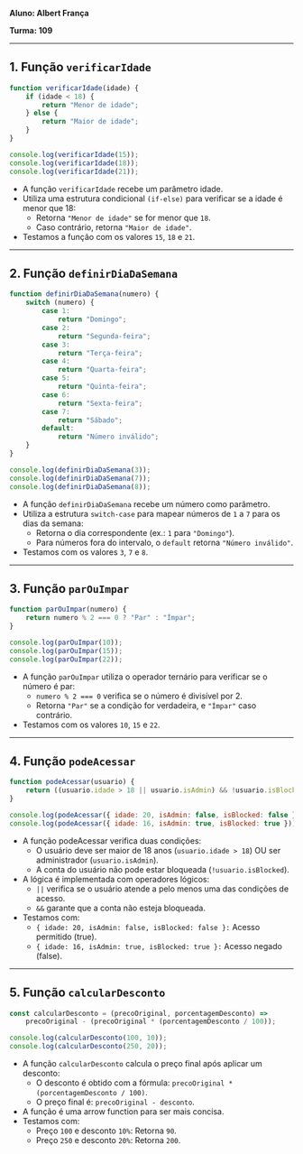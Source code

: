 **Aluno: Albert França**

**Turma: 109**

---
## 1. Função ```verificarIdade```

```javascript
function verificarIdade(idade) {
    if (idade < 18) {
        return "Menor de idade";
    } else {
        return "Maior de idade";
    }
}

console.log(verificarIdade(15));
console.log(verificarIdade(18)); 
console.log(verificarIdade(21));
```

 - A função ```verificarIdade``` recebe um parâmetro idade.
 - Utiliza uma estrutura condicional ```(if-else)``` para verificar se a idade é menor que 18:
    - Retorna `"Menor de idade"` se for menor que `18`.
    - Caso contrário, retorna `"Maior de idade"`.
 - Testamos a função com os valores `15`, `18` e `21`.

---

## 2. Função ```definirDiaDaSemana```

```javascript
function definirDiaDaSemana(numero) {
    switch (numero) {
        case 1:
            return "Domingo";
        case 2:
            return "Segunda-feira";
        case 3:
            return "Terça-feira";
        case 4:
            return "Quarta-feira";
        case 5:
            return "Quinta-feira";
        case 6:
            return "Sexta-feira";
        case 7:
            return "Sábado";
        default:
            return "Número inválido";
    }
}

console.log(definirDiaDaSemana(3));
console.log(definirDiaDaSemana(7));
console.log(definirDiaDaSemana(8));
```

 - A função `definirDiaDaSemana` recebe um número como parâmetro.
 - Utiliza a estrutura ```switch-case``` para mapear números de `1` a `7` para os dias da semana:
   - Retorna o dia correspondente (ex.: `1` para `"Domingo"`).
   - Para números fora do intervalo, o `default` retorna `"Número inválido"`.
 - Testamos com os valores `3`, `7` e `8`.

---

## 3. Função ```parOuImpar```

```javascript
function parOuImpar(numero) {
    return numero % 2 === 0 ? "Par" : "Ímpar";
}

console.log(parOuImpar(10));
console.log(parOuImpar(15));
console.log(parOuImpar(22));
```

 - A função `parOuImpar` utiliza o operador ternário para verificar se o número é par:
    - `numero % 2 === 0` verifica se o número é divisível por 2.
    - Retorna `"Par"` se a condição for verdadeira, e `"Ímpar"` caso contrário.
 - Testamos com os valores `10`, `15` e `22`.

---

## 4. Função `podeAcessar`

```javascript
function podeAcessar(usuario) {
    return ((usuario.idade > 18 || usuario.isAdmin) && !usuario.isBlocked);
}

console.log(podeAcessar({ idade: 20, isAdmin: false, isBlocked: false }));
console.log(podeAcessar({ idade: 16, isAdmin: true, isBlocked: true }));
```

 - A função podeAcessar verifica duas condições:
    - O usuário deve ser maior de 18 anos (`usuario.idade > 18`) OU ser administrador (`usuario.isAdmin`).
    - A conta do usuário não pode estar bloqueada (`!usuario.isBlocked`).
 - A lógica é implementada com operadores lógicos:
    - `||` verifica se o usuário atende a pelo menos uma das condições de acesso.
    - `&&` garante que a conta não esteja bloqueada.
 - Testamos com:
    - `{ idade: 20, isAdmin: false, isBlocked: false }:` Acesso permitido (true).
    - `{ idade: 16, isAdmin: true, isBlocked: true }:` Acesso negado (false).

---

## 5. Função `calcularDesconto`

```javascript
const calcularDesconto = (precoOriginal, porcentagemDesconto) =>
    precoOriginal - (precoOriginal * (porcentagemDesconto / 100));

console.log(calcularDesconto(100, 10));
console.log(calcularDesconto(250, 20));
```

 - A função `calcularDesconto` calcula o preço final após aplicar um desconto:
    - O desconto é obtido com a fórmula: `precoOriginal * (porcentagemDesconto / 100)`.
    - O preço final é: `precoOriginal - desconto`.
 - A função é uma arrow function para ser mais concisa.
 - Testamos com:
    - Preço `100` e desconto `10%`: Retorna `90`.
    - Preço `250` e desconto `20%`: Retorna `200`.

